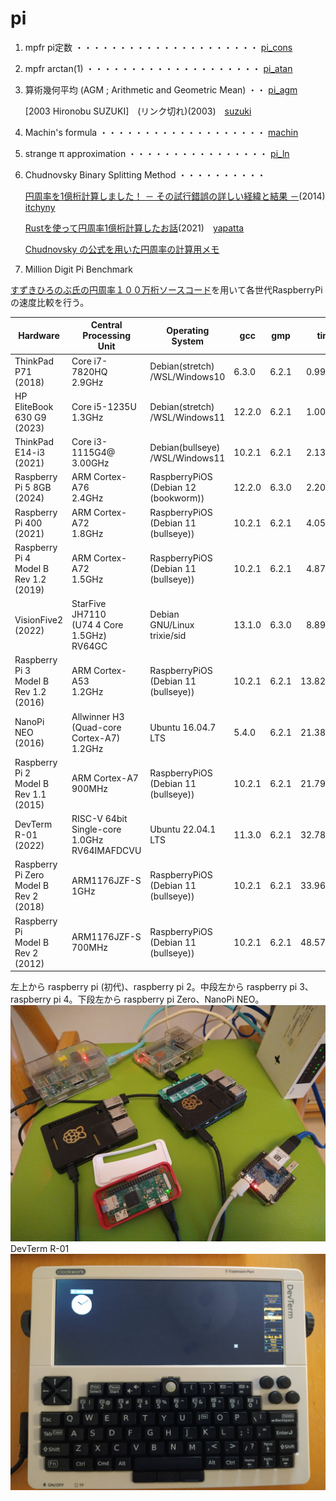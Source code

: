 # pi

1. mpfr pi定数 ・・・・・・・・・・・・・・・・・・・・・ [pi_cons](pi_cons)
2. mpfr arctan(1)  ・・・・・・・・・・・・・・・・・・・・ [pi_atan](pi_atan)
3. 算術幾何平均 (AGM ; Arithmetic and Geometric Mean) ・・ [pi_agm](pi_agm)

    [2003 Hironobu SUZUKI]　(リンク切れ)(2003)　[suzuki](suzuki)
 
4. Machin's formula  ・・・・・・・・・・・・・・・・・・・ [machin](machin)
5. strange π approximation ・・・・・・・・・・・・・・・・ [pi_ln](pi_ln)
6. Chudnovsky Binary Splitting Method ・・・・・・・・・・

    [円周率を1億桁計算しました！ － その試行錯誤の詳しい経緯と結果 －](https://itchyny.hatenablog.com/entry/20120304/1330870932)(2014)　[itchyny](itchyny)
    
    [Rustを使って円周率1億桁計算したお話](https://zenn.dev/uu/articles/48e2d4098b6aca)(2021)　[yapatta](yapatta)
    
    [Chudnovsky の公式を用いた円周率の計算用メモ](https://qiita.com/peria/items/c02ef9fc18fb0362fb89)

7. Million Digit Pi Benchmark

[すずきひろのぶ氏の円周率１００万桁ソースコード](suzuki)を用いて各世代RaspberryPiの速度比較を行う。

|Hardware|Central<br>Processing<br>Unit|Operating<br>System|gcc|gmp|time|
|---|---|---|---|---|---:|
|ThinkPad P71<br>(2018) |Core i7-7820HQ<br>2.9GHz|Debian(stretch)<br>/WSL/Windows10|6.3.0|6.2.1|  0.993s|
|HP EliteBook 630 G9<br>(2023) |Core i5-1235U<br>1.3GHz|Debian(stretch)<br>/WSL/Windows11|12.2.0|6.2.1|  1.000s|
|ThinkPad E14-i3<br>(2021) |Core i3-1115G4@<br>3.00GHz|Debian(bullseye)<br>/WSL/Windows11|10.2.1|6.2.1|  2.135s|
|Raspberry Pi 5 8GB<br>(2024)|ARM Cortex-A76<br>2.4GHz|RaspberryPiOS<br>(Debian 12 (bookworm))|12.2.0|6.3.0|	2.200s|
|Raspberry Pi 400<br>(2021)|ARM Cortex-A72<br>1.8GHz|RaspberryPiOS<br>(Debian 11 (bullseye))|10.2.1|6.2.1|	4.054s|
|Raspberry Pi 4<br>Model B Rev 1.2<br>(2019)|ARM Cortex-A72<br>1.5GHz|RaspberryPiOS<br>(Debian 11 (bullseye))|10.2.1|6.2.1|	4.875s|
|VisionFive2<br>(2022)|StarFive JH7110<br>(U74 4 Core 1.5GHz)<br>RV64GC|Debian GNU/Linux trixie/sid|13.1.0|6.3.0| 8.895s|
|Raspberry Pi 3<br>Model B Rev 1.2<br>(2016)|ARM Cortex-A53<br>1.2GHz|RaspberryPiOS<br>(Debian 11 (bullseye))|10.2.1|6.2.1|13.826s|
|NanoPi NEO<br>(2016)|Allwinner H3<br>(Quad-core Cortex-A7)<br>1.2GHz|Ubuntu 16.04.7 LTS|5.4.0|6.2.1|21.383s|
|Raspberry Pi 2<br>Model B Rev 1.1<br>(2015)|ARM Cortex-A7<br>900MHz|RaspberryPiOS<br>(Debian 11 (bullseye))|10.2.1|6.2.1|21.798s|
|DevTerm R-01<br>(2022)|RISC-V 64bit Single-core<br>1.0GHz<br>RV64IMAFDCVU|Ubuntu 22.04.1 LTS|11.3.0|6.2.1|32.788s|
|Raspberry Pi Zero<br>Model B Rev 2<br>(2018)|ARM1176JZF-S<br>1GHz|RaspberryPiOS<br>(Debian 11 (bullseye))|10.2.1|6.2.1|33.960s|
|Raspberry Pi<br>Model B Rev 2<br>(2012)|ARM1176JZF-S<br>700MHz|RaspberryPiOS<br>(Debian 11 (bullseye))|10.2.1|6.2.1|48.573s|

左上から raspberry pi (初代)、raspberry pi 2。中段左から raspberry pi 3、raspberry pi 4。下段左から raspberry pi Zero、NanoPi NEO。
![raspberry-pi.jpg](raspberry-pi.jpg)
DevTerm R-01
![devterm-r01.jpg](devterm-r01.jpg)



